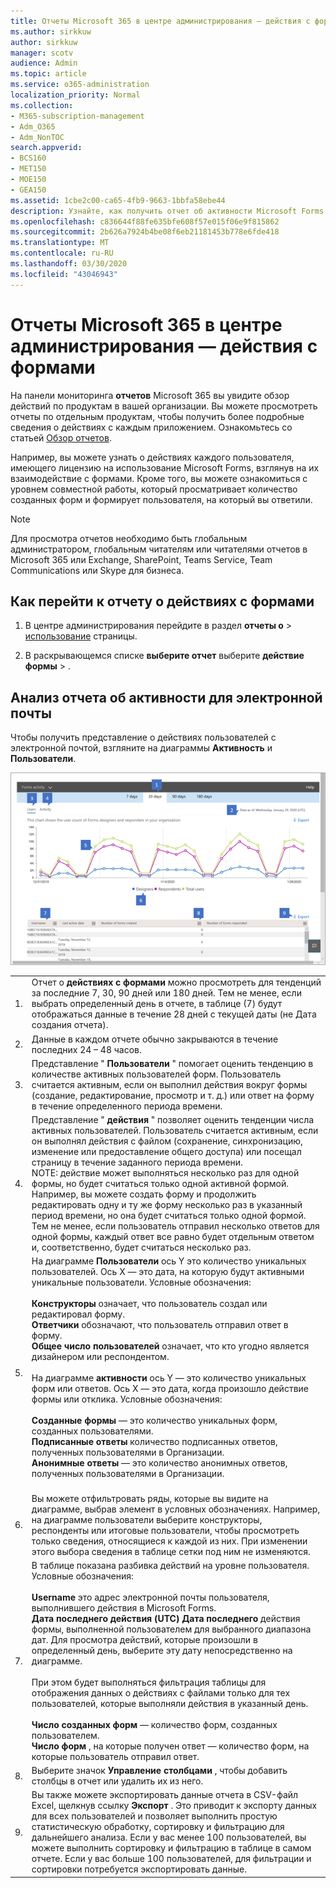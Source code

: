 ```yaml
---
title: Отчеты Microsoft 365 в центре администрирования — действия с формами
ms.author: sirkkuw
author: sirkkuw
manager: scotv
audience: Admin
ms.topic: article
ms.service: o365-administration
localization_priority: Normal
ms.collection:
- M365-subscription-management
- Adm_O365
- Adm_NonTOC
search.appverid:
- BCS160
- MET150
- MOE150
- GEA150
ms.assetid: 1cbe2c00-ca65-4fb9-9663-1bbfa58ebe44
description: Узнайте, как получить отчет об активности Microsoft Forms с помощью панели мониторинга отчетов Microsoft 365 в центре администрирования Microsoft 365.
ms.openlocfilehash: c836644f88fe635bfe608f57e015f06e9f815862
ms.sourcegitcommit: 2b626a7924b4be08f6eb21181453b778e6fde418
ms.translationtype: MT
ms.contentlocale: ru-RU
ms.lasthandoff: 03/30/2020
ms.locfileid: "43046943"
---
```

# <a name="microsoft-365-reports-in-the-admin-center---forms-activity"></a>Отчеты Microsoft 365 в центре администрирования — действия с формами

На панели мониторинга **отчетов** Microsoft 365 вы увидите обзор действий по продуктам в вашей организации. Вы можете просмотреть отчеты по отдельным продуктам, чтобы получить более подробные сведения о действиях с каждым приложением. Ознакомьтесь со статьей [Обзор отчетов](activity-reports.md).
  
Например, вы можете узнать о действиях каждого пользователя, имеющего лицензию на использование Microsoft Forms, взглянув на их взаимодействие с формами. Кроме того, вы можете ознакомиться с уровнем совместной работы, который просматривает количество созданных форм и формирует пользователя, на который вы ответили.
  
> [!NOTE]
> Для просмотра отчетов необходимо быть глобальным администратором, глобальным читателям или читателями отчетов в Microsoft 365 или Exchange, SharePoint, Teams Service, Team Communications или Skype для бизнеса. 

## <a name="how-to-get-to-the-forms-activity-report"></a>Как перейти к отчету о действиях с формами

1. В центре администрирования перейдите в раздел **отчеты о** \> <a href="https://go.microsoft.com/fwlink/p/?linkid=2074756" target="_blank">использование</a> страницы.

    
2. В раскрывающемся списке **выберите отчет** выберите **действие** **формы** \> .

## <a name="interpret-the-email-activity-report"></a>Анализ отчета об активности для электронной почты

Чтобы получить представление о действиях пользователей с электронной почтой, взгляните на диаграммы **Активность** и **Пользователи**. 

![Отчет о действиях с формами](../../media/adminformsactivity.png)

|||
|:-----|:-----|
|1.  <br/> |Отчет о **действиях с формами** можно просмотреть для тенденций за последние 7, 30, 90 дней или 180 дней. Тем не менее, если выбрать определенный день в отчете, в таблице (7) будут отображаться данные в течение 28 дней с текущей даты (не Дата создания отчета).  <br/> |
|2.  <br/> |Данные в каждом отчете обычно закрываются в течение последних 24 – 48 часов.  <br/> |
|3.  <br/> |Представление " **Пользователи** " помогает оценить тенденцию в количестве активных пользователей форм. Пользователь считается активным, если он выполнил действия вокруг формы (создание, редактирование, просмотр и т. д.) или ответ на форму в течение определенного периода времени.  <br/> |
|4.  <br/> |Представление " **действия** " позволяет оценить тенденции числа активных пользователей. Пользователь считается активным, если он выполнял действия с файлом (сохранение, синхронизацию, изменение или предоставление общего доступа) или посещал страницу в течение заданного периода времени.<br/> NOTE: действие может выполняться несколько раз для одной формы, но будет считаться только одной активной формой. Например, вы можете создать форму и продолжить редактировать одну и ту же форму несколько раз в указанный период времени, но она будет считаться только одной формой. Тем не менее, если пользователь отправил несколько ответов для одной формы, каждый ответ все равно будет отдельным ответом и, соответственно, будет считаться несколько раз. <br/> |
|5.<br/>|На диаграмме **Пользователи** ось Y это количество уникальных пользователей. Ось X — это дата, на которую будут активными уникальные пользователи. Условные обозначения:<br/><br/>**Конструкторы** означает, что пользователь создал или редактировал форму.<br/>**Ответчики** обозначают, что пользователь отправил ответ в форму.<br/> **Общее число пользователей** означает, что кто угодно является дизайнером или респондентом.<br/><br/> На диаграмме **активности** ось Y — это количество уникальных форм или ответов. Ось X — это дата, когда произошло действие формы или отклика. Условные обозначения:<br/><br/>**Созданные формы** — это количество уникальных форм, созданных пользователями.<br/> **Подписанные ответы** количество подписанных ответов, полученных пользователями в Организации.<br/> **Анонимные ответы** — это количество анонимных ответов, полученных пользователями в Организации.<br/><br/>|
|6.<br/>|Вы можете отфильтровать ряды, которые вы видите на диаграмме, выбрав элемент в условных обозначениях. Например, на диаграмме пользователи выберите конструкторы, респонденты или итоговые пользователи, чтобы просмотреть только сведения, относящиеся к каждой из них. При изменении этого выбора сведения в таблице сетки под ним не изменяются.|
|7.<br/>|В таблице показана разбивка действий на уровне пользователя. Условные обозначения:<br/><br/>**Username** это адрес электронной почты пользователя, выполнившего действия в Microsoft Forms.<br/>**Дата последнего действия (UTC) Дата последнего** действия формы, выполненной пользователем для выбранного диапазона дат. Для просмотра действий, которые произошли в определенный день, выберите эту дату непосредственно на диаграмме.<br/><br/>При этом будет выполняться фильтрация таблицы для отображения данных о действиях с файлами только для тех пользователей, которые выполняли действия в указанный день.<br/><br/>**Число созданных форм** — количество форм, созданных пользователем.<br/> **Число форм** , на которые получен ответ — количество форм, на которые пользователь отправил ответ.|
|8.<br/>|Выберите значок **Управление столбцами** , чтобы добавить столбцы в отчет или удалить их из него.|
|9.<br/>|Вы также можете экспортировать данные отчета в CSV-файл Excel, щелкнув ссылку **Экспорт** . Это приводит к экспорту данных для всех пользователей и позволяет выполнить простую статистическую обработку, сортировку и фильтрацию для дальнейшего анализа. Если у вас менее 100 пользователей, вы можете выполнить сортировку и фильтрацию в таблице в самом отчете. Если у вас больше 100 пользователей, для фильтрации и сортировки потребуется экспортировать данные.|